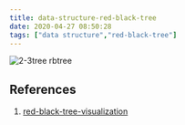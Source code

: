```yaml
---
title: data-structure-red-black-tree
date: 2020-04-27 08:50:28
tags: ["data structure","red-black-tree"]
---
```




![2-3tree rbtree](https://gitee.com/stardustman/pictrues/raw/master/img/datastructure/2-3-tree-read-black-tree-2-3-tree.svg)









## References
1. [red-black-tree-visualization](https://www.cs.usfca.edu/~galles/visualization/RedBlack.html)